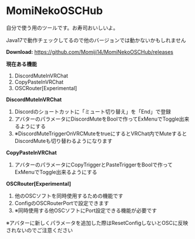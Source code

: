 # MomiNekoOSCHub
自分で使う用のツールです。お寿司おいしいよ。

Java17で動作チェックしてるので他のバージョンでは動かないかもしれません

**Download:** https://github.com/Momiji14/MomiNekoOSCHub/releases

**現在ある機能**
1. DiscordMuteInVRChat
2. CopyPasteInVRChat
3. OSCRouter[Experimental]


**DiscordMuteInVRChat**
1. Discordのショートカットに「ミュート切り替え」を「End」で登録
2. アバターのパラメータにDiscordMuteをBoolで作ってExMenuでToggle出来るようにする
3. ※DiscordMuteTriggerOnVRCMuteをtrueにするとVRChat内でMuteするとDiscordMuteも切り替わるようになります

**CopyPasteInVRChat**
1. アバターのパラメータにCopyTriggerとPasteTriggerをBoolで作ってExMenuでToggle出来るようにする

**OSCRouter[Experimental]**
1. 他のOSCソフトを同時使用するための機能です
2. ConfigのOSCRouterPortで設定できます
3. ※同時使用する他OSCソフトにPort設定できる機能が必要です

※アバターに新しくパラメータを追加した際はResetConfigしないとOSCに反映されないのでご注意ください
  
